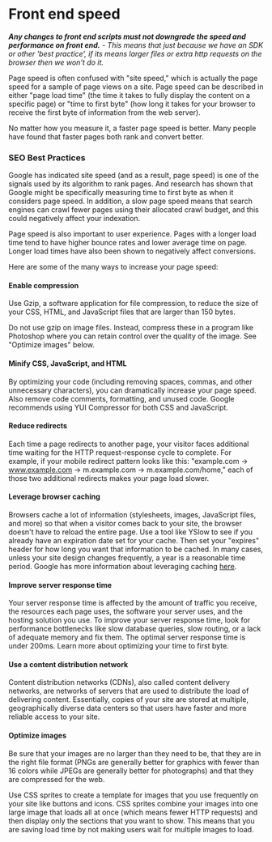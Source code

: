 # Front end speed

_**Any changes to front end scripts must not downgrade the speed and performance on front end.** - This means that just because we have an SDK or other 'best practice', if its means larger files or extra http requests on the browser then we won't do it._

Page speed is often confused with "site speed," which is actually the page speed for a sample of page views on a site. Page speed can be described in either "page load time" (the time it takes to fully display the content on a specific page) or "time to first byte" (how long it takes for your browser to receive the first byte of information from the web server).

No matter how you measure it, a faster page speed is better. Many people have found that faster pages both rank and convert better.

### SEO Best Practices

Google has indicated site speed (and as a result, page speed) is one of the signals used by its algorithm to rank pages. And research has shown that Google might be specifically measuring time to first byte as when it considers page speed. In addition, a slow page speed means that search engines can crawl fewer pages using their allocated crawl budget, and this could negatively affect your indexation.

Page speed is also important to user experience. Pages with a longer load time tend to have higher bounce rates and lower average time on page. Longer load times have also been shown to negatively affect conversions.

Here are some of the many ways to increase your page speed:

#### Enable compression

Use Gzip, a software application for file compression, to reduce the size of your CSS, HTML, and JavaScript files that are larger than 150 bytes.

Do not use gzip on image files. Instead, compress these in a program like Photoshop where you can retain control over the quality of the image. See "Optimize images" below.

#### Minify CSS, JavaScript, and HTML

By optimizing your code (including removing spaces, commas, and other unnecessary characters), you can dramatically increase your page speed. Also remove code comments, formatting, and unused code. Google recommends using YUI Compressor for both CSS and JavaScript.

#### Reduce redirects

Each time a page redirects to another page, your visitor faces additional time waiting for the HTTP request-response cycle to complete. For example, if your mobile redirect pattern looks like this: "example.com -> www.example.com -> m.example.com -> m.example.com/home," each of those two additional redirects makes your page load slower.

#### Leverage browser caching

Browsers cache a lot of information (stylesheets, images, JavaScript files, and more) so that when a visitor comes back to your site, the browser doesn't have to reload the entire page. Use a tool like YSlow to see if you already have an expiration date set for your cache. Then set your "expires" header for how long you want that information to be cached. In many cases, unless your site design changes frequently, a year is a reasonable time period. Google has more information about leveraging caching [here](https://code.google.com/speed/page-speed/docs/caching.html).

#### Improve server response time

Your server response time is affected by the amount of traffic you receive, the resources each page uses, the software your server uses, and the hosting solution you use. To improve your server response time, look for performance bottlenecks like slow database queries, slow routing, or a lack of adequate memory and fix them. The optimal server response time is under 200ms. Learn more about optimizing your time to first byte.

#### Use a content distribution network

Content distribution networks (CDNs), also called content delivery networks, are networks of servers that are used to distribute the load of delivering content. Essentially, copies of your site are stored at multiple, geographically diverse data centers so that users have faster and more reliable access to your site.

#### Optimize images

Be sure that your images are no larger than they need to be, that they are in the right file format (PNGs are generally better for graphics with fewer than 16 colors while JPEGs are generally better for photographs) and that they are compressed for the web.

Use CSS sprites to create a template for images that you use frequently on your site like buttons and icons. CSS sprites combine your images into one large image that loads all at once (which means fewer HTTP requests) and then display only the sections that you want to show. This means that you are saving load time by not making users wait for multiple images to load.
